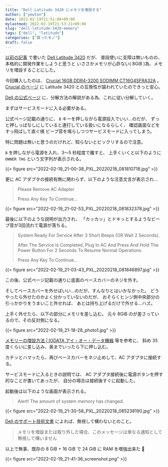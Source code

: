 ```yaml
---
title: "Dell Latitude 3420 にメモリを増設する"
author: ["yewton"]
date: 2022-02-19T21:51:00+09:00
mylastmod: 2022-02-19T21:53:21+09:00
slug: "dell-latitude-3420-memory"
tags: ["dell", "latitude"]
categories: ["買ったモノ"]
draft: false
---
```


[以前の記事](/2021/10/11/dell-latitude-3420-byo-ubuntu/) で書いた [Dell Latitude 3420](https://japancatalog.dell.com/pd/latitude-3420.html) だが、
普段使いに支障は無いものの、本格的に開発作業をしようと思うと
いささかメモリが心許ない( 8GiB )為、メモリを増設することにした。

今回購入したのは、 [Crucial 16GB DDR4-3200 SODIMM CT16G4SFRA32A](https://amzn.to/34T6Jr1) 。
[Crucial のページ](https://www.crucial.jp/compatible-upgrade-for/dell/latitude-14-(3420)) に Latitude 3420 との互換性が謳われていたのできっと安心。

[Dell の公式ページ](https://www.dell.com/support/kbdoc/ja-jp/000185381/) に、分解方法の解説がある為、これに従い分解していく。

まずはサービスモードに入る必要がある。

公式ページ記載の通りに、 `B` キーを押しながら電源投入でいい…のだが、
ずっと押しっぱなしにしていると連打している扱いになるらしく、
確認画面などをすっ飛ばして直ぐ様
ビープ音を鳴らしつつサービスモードに入ってしまう。

特に問題は無いと思うのだけれど、知らないとビックリするので注意。

`B` を押しながら電源を入れ、3〜5 秒程度で離すと、
上手くいくと以下のように `OWNER TAG` という文字列が表示される。

{{< figure src="2022-02-19_21-00-38_PXL_20220218_081810718.jpg" >}}

更に AC アダプタの接続有無に関わらず、以下のような注意文言が表示され…

> Please Remove AC Adapter
>
> Press Any Key To Continue...

{{< figure src="2022-02-19_21-02-53_PXL_20220218_081832378.jpg" >}}

最後に以下のような説明が出力され、
「カッカッ」とドキッとするようなビープ音が3回流れて電源が落ちる。

> System Ready For Service After 3 Short Beeps (OR Wait 2 Seconds).
>
> After The Service Is Completed,
> Plug In AC And Press And Hold The Power Button For 2 Seconds
> To Resume Normal Operations.
>
> Press Any Key To Continue...

{{< figure src="2022-02-19_21-03-43_PXL_20220218_081846897.jpg" >}}

この後、公式ページ記載の通りに底面のベースカバーのネジを外す。

そしてベースカバーを外せばいい…のだが、すんなりとはいかなかった。
どうやったら外せたのかよく分かっていないのだが、
おそらくヒンジ側中央部分の引っかかりをうまいこと外せれば、
あとは持ち上げるだけで外せる…ハズ。

上手く外せたら、以下の部分にメモリを差し込む。
元々 8GiB のが差さっているので、その反対側になる。

{{< figure src="2022-02-19_21-18-28_photo1.jpg" >}}

[メモリーの増設方法 | IODATA アイ・オー・データ機器](https://www.iodata.jp/product/memory/info/tips/#list2) 等を参考に、
斜め 35 度くらいに差し込み、奥までいったら下に押し込む。

カチッとハマッたら、再びベースカバーをネジ止めして、AC アダプタに接続する。

サービスモードに入るときの説明では、
AC アダプタ接続後に電源ボタンを押す的なことが書いてあったが、
自分の場合は接続後すぐに起動した。

起動後は以下のような画面が表示される。

> Alert! The amount of system memory has changed.

{{< figure src="2022-02-19_21-30-58_PXL_20220218_085238190.jpg" >}}

[Dell のサポート技術文書](https://www.dell.com/support/kbdoc/ja-jp/000137726/) によれば、無視して構わないとのこと。

> メモリを増設または取り外した場合、このメッセージは単なる通知として無視して構いません

以上で無事、既存の 8 GiB + 16 GiB で 24 GiB に RAM を増強出来た 🎉

{{< figure src="2022-02-19_21-41-36_screenshot.png" >}}
